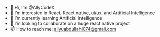 - 👋 Hi, I’m @AllyCodeX
- 👀 I’m interested in React, React native, ui/ux, and Artificial Intelligence
- 🌱 I’m currently learning  Artificial Intelligence
- 💞️ I’m looking to collaborate on a huge react native project
- 📫 How to reach me:  aliyuabdullahi074@gmail.com

<!---
AllyCodeX/AllyCodeX is a ✨ special ✨ repository because its `README.md` (this file) appears on your GitHub profile.
You can click the Preview link to take a look at your changes.
--->

